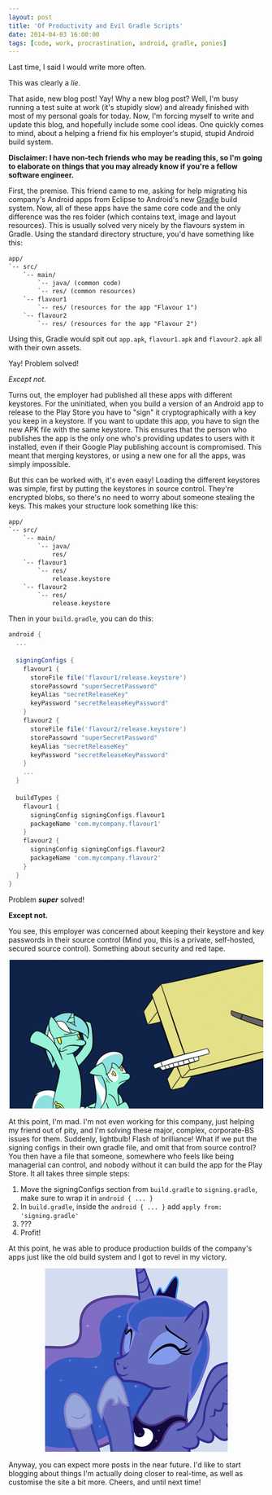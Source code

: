 ```yaml
---
layout: post
title: 'Of Productivity and Evil Gradle Scripts'
date: 2014-04-03 16:00:00
tags: [code, work, procrastination, android, gradle, ponies]
---
```


Last time, I said I would write more often.

This was clearly a _lie_.

That aside, new blog post! Yay! Why a new blog post? Well, I'm busy running a test suite at work (it's stupidly slow) and already finished with most of my personal goals for today. Now, I'm forcing myself to write and update this blog, and hopefully include some cool ideas. One quickly comes to mind, about a helping a friend fix his employer's stupid, stupid Android build system.

__Disclaimer: I have non-tech friends who may be reading this, so I'm going to elaborate on things that you may already know if you're a fellow software engineer.__

First, the premise. This friend came to me, asking for help migrating his company's Android apps from Eclipse to Android's new [Gradle][gradle] build system. Now,  all of these apps have the same core code and the only difference was the res folder (which contains text, image and layout resources). This is usually solved very nicely by the flavours system in Gradle. Using the standard directory structure, you'd have something like this:

```
app/
`-- src/
    `-- main/
        `-- java/ (common code)
        `-- res/ (common resources)
    `-- flavour1
        `-- res/ (resources for the app "Flavour 1")
    `-- flavour2
        `-- res/ (resources for the app "Flavour 2")
```

Using this, Gradle would spit out ```app.apk```, ```flavour1.apk``` and ```flavour2.apk``` all with their own assets.

Yay! Problem solved!

_Except not._

Turns out, the employer had published all these apps with different keystores. For the uninitiated, when you build a version of an Android app to release to the Play Store you have to "sign" it cryptographically with a key you keep in a keystore. If you want to update this app, you have to sign the new APK file with the same keystore. This ensures that the person who publishes the app is the only one who's providing updates to users with it installed, even if their Google Play publishing account is compromised. This meant that merging keystores, or using a new one for all the apps, was simply impossible.

But this can be worked with, it's even easy! Loading the different keystores was simple, first by putting the keystores in source control. They're encrypted blobs, so there's no need to worry about someone stealing the keys. This makes your structure look something like this:

```
app/
`-- src/
    `-- main/
        `-- java/
            res/
    `-- flavour1
        `-- res/
            release.keystore
    `-- flavour2
        `-- res/
            release.keystore
```

Then in your ```build.gradle```, you can do this:

```groovy
android {
  ...

  signingConfigs {
    flavour1 {
      storeFile file('flavour1/release.keystore')
      storePassowrd "superSecretPassword"
      keyAlias "secretReleaseKey"
      keyPassword "secretReleaseKeyPassword"
    }
    flavour2 {
      storeFile file('flavour2/release.keystore')
      storePassowrd "superSecretPassword"
      keyAlias "secretReleaseKey"
      keyPassword "secretReleaseKeyPassword"
    }
    ...
  }

  buildTypes {
    flavour1 {
      signingConfig signingConfigs.flavour1
      packageName 'com.mycompany.flavour1'
    }
    flavour2 {
      signingConfig signingConfigs.flavour2
      packageName 'com.mycompany.flavour2'
    }
  }
}
```

Problem **_super_** solved!

**Except not.**

You see, this employer was concerned about keeping their keystore and key passwords in their source control (Mind you, this is a private, self-hosted, secured source control). Something about security and red tape.

<figure style="width:500px;margin-left:auto;margin-right:auto;">
  <img src="/images/lyra_table.gif" alt="Rage"/>
</figure>

At this point, I'm mad. I'm not even working for this company, just helping my friend out of pity, and I'm solving these major, complex, corporate-BS issues for them. Suddenly, lightbulb! Flash of brilliance! What if we put the signing configs in their own gradle file, and omit that from source control? You then have a file that someone, somewhere who feels like being managerial can control, and nobody without it can build the app for the Play Store. It all takes three simple steps:

  1. Move the signingConfigs section from ```build.gradle``` to ```signing.gradle```, make sure to wrap it in ```android { ... }```</li>
  2. In ```build.gradle```, inside the ```android { ... }``` add ```apply from: 'signing.gradle'```
  3. ???
  4. Profit!

At this point, he was able to produce production builds of the company's apps just like the old build system and I got to revel in my victory.

<figure style="width:360px;margin-left:auto;margin-right:auto;">
  <img src="/images/luna_clap.gif"/>
</figure>

Anyway, you can expect more posts in the near future. I'd like to start blogging about things I'm actually doing closer to real-time, as well as customise the site a bit more. Cheers, and until next time!

[gradle]: http://tools.android.com/tech-docs/new-build-system/user-guide
